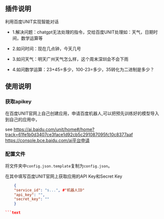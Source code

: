 ## 插件说明

利用百度UNIT实现智能对话

- 1.解决问题：chatgpt无法处理的指令，交给百度UNIT处理如：天气，日期时间，数学运算等

- 2.如问时间：现在几点钟，今天几号

- 3.如问天气：明天广州天气怎么样，这个周末深圳会不会下雨

- 4.如问数学运算：23+45=多少，100-23=多少，35转化为二进制是多少？

## 使用说明

### 获取apikey

在百度UNIT官网上自己创建应用，申请百度机器人,可以把预先训练好的模型导入到自己的应用中，

see https://ai.baidu.com/unit/home#/home?track=61fe1b0d3407ce3face1d92cb5c291087095fc10c8377aaf https://console.bce.baidu.com/ai平台申请

### 配置文件

将文件夹中`config.json.template`复制为`config.json`。

在其中填写百度UNIT官网上获取应用的API Key和Secret Key

``` json
    {
    "service_id": "s...", #"机器人ID"
    "api_key": "",
    "secret_key": ""
    }

```text
